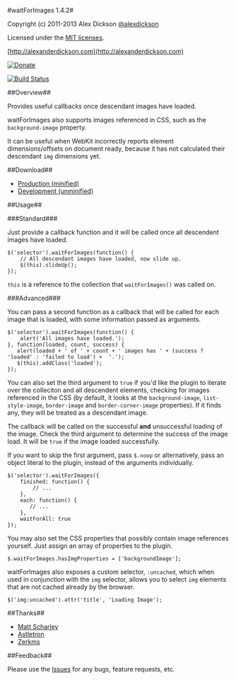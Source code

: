 #waitForImages 1.4.2#

Copyright (c) 2011-2013 Alex Dickson [@alexdickson](http://twitter.com/alexdickson)

Licensed under the [MIT licenses](https://raw.github.com/alexanderdickson/waitForImages/master/LICENSE-MIT).

[http://alexanderdickson.com](http://alexanderdickson.com)

[![Donate](http://www.pledgie.com/campaigns/18572.png?skin_name=chrome)](http://www.pledgie.com/campaigns/18572)


[![Build Status](https://secure.travis-ci.org/alexanderdickson/waitForImages.png)](http://travis-ci.org/alexanderdickson/waitForImages)

##Overview##

Provides useful callbacks once descendant images have loaded.

waitForImages also supports images referenced in CSS, such as the `background-image` property.

It can be useful when WebKit incorrectly reports element dimensions/offsets on document ready, because it has not calculated their descendant `img` dimensions yet.

##Download##

- [Production (minified)](https://raw.github.com/alexanderdickson/waitForImages/master/dist/jquery.waitforimages.min.js)
- [Development (unminified)](https://raw.github.com/alexanderdickson/waitForImages/master/dist/jquery.waitforimages.js)


##Usage##

###Standard###

Just provide a callback function and it will be called once all descendent images have loaded.

    $('selector').waitForImages(function() {
		// All descendant images have loaded, now slide up.
        $(this).slideUp();	
    });

`this` is a reference to the collection that `waitForImages()` was called on.

###Advanced###

You can pass a second function as a callback that will be called for each image that is loaded, with some information passed as arguments.

    $('selector').waitForImages(function() {
        alert('All images have loaded.');
    }, function(loaded, count, success) {
       alert(loaded + ' of ' + count + ' images has ' + (success ? 'loaded' : 'failed to load') +  '.');
       $(this).addClass('loaded');
    });
	
You can also set the third argument to `true` if you'd like the plugin to iterate over the colleciton and all descendent elements, checking for images referenced in the CSS (by default, it looks at the `background-image`, `list-style-image`, `border-image` and `border-corner-image` properties). If it finds any, they will be treated as a descendant image.

The callback will be called on the successful **and** unsuccessful loading of the image. Check the third argument to determine the success of the image load. It will be `true` if the image loaded successfully.

If you want to skip the first argument, pass `$.noop` or alternatively, pass an object literal to the plugin, instead of the arguments individually.

    $('selector').waitForImages({
        finished: function() {
            // ...
        },
        each: function() {
           // ...
        },
        waitForAll: true
    });

You may also set the CSS properties that possibly contain image references yourself. Just assign an array of properties to the plugin.

    $.waitForImages.hasImgProperties = ['backgroundImage'];

waitForImages also exposes a custom selector, `:uncached`, which when used in conjunction with the `img` selector, allows you to select `img` elements that are not cached already by the browser.

    $('img:uncached').attr('title', 'Loading Image');

##Thanks##

- [Matt Scharley](https://github.com/mscharley)
- [Astletron](https://github.com/astletron)
- [Zerkms](https://github.com/zerkms)


##Feedback##

Please use the [Issues](https://github.com/alexanderdickson/waitForImages/issues) for any bugs, feature requests, etc.

